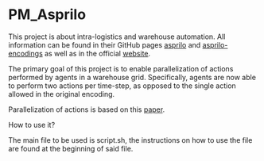 # PM_Asprilo
This project is about intra-logistics and warehouse automation. All information can be found in their GitHub pages [asprilo](https://github.com/potassco/asprilo) and [asprilo-encodings](https://github.com/potassco/asprilo-encodings) as well as in the official [website](https://potassco.org/asprilo/).

The primary goal of this project is to enable parallelization of actions performed by agents in a warehouse grid. Specifically, agents are now able to perform two actions per time-step, as opposed to the single action allowed in the original encoding.

Parallelization of actions is based on this [paper](https://www.sciencedirect.com/science/article/pii/S0004370206000774).

How to use it?

The main file to be used is script.sh, the instructions on how to use the file are found at the beginning of said file.
